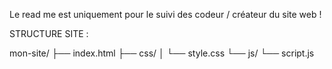 Le read me est uniquement pour le suivi des codeur / créateur du site web !

STRUCTURE SITE :

mon-site/
├── index.html
├── css/
│   └── style.css
└── js/
    └── script.js

